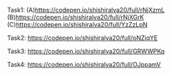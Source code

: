 Task1: (A)https://codepen.io/shishiralva20/full/rNjXzmL 
       (B)https://codepen.io/shishiralva20/full/rNjXGrK
       (C)https://codepen.io/shishiralva20/full/YzZzLpN </br>

Task2: https://codepen.io/shishiralva20/full/oNZjqYE </br>

Task3: https://codepen.io/shishiralva20/full/GRWWPKq </br>

Task4: https://codepen.io/shishiralva20/full/OJppamV
